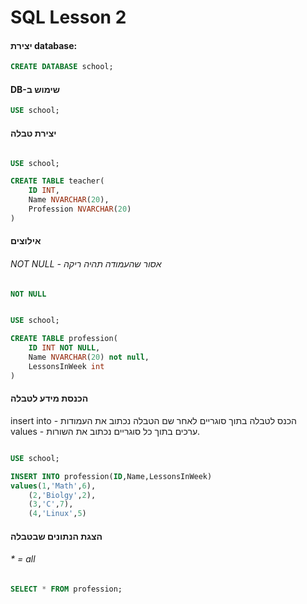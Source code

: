# SQL Lesson 2
#### יצירת database:
```sql
CREATE DATABASE school;
```
#### DB-שימוש ב 
```sql
USE school;
```
#### יצירת טבלה
```sql

USE school;

CREATE TABLE teacher(
	ID INT,
	Name NVARCHAR(20),
	Profession NVARCHAR(20)
)
```
#### אילוצים
###### NOT NULL - אסור שהעמודה תהיה ריקה
```sql
NOT NULL 
```
```sql

USE school;

CREATE TABLE profession(
	ID INT NOT NULL,
	Name NVARCHAR(20) not null,
	LessonsInWeek int
)
```
#### הכנסת מידע לטבלה
insert into - הכנס לטבלה
בתוך סוגריים לאחר שם הטבלה נכתוב את העמודות
values - ערכים
בתוך כל סוגריים נכתוב את השורות. 
```sql

USE school;

INSERT INTO profession(ID,Name,LessonsInWeek)
values(1,'Math',6),
	(2,'Biolgy',2),
	(3,'C',7),
	(4,'Linux',5)
```
#### הצגת הנתונים שבטבלה
###### * = all
```sql
SELECT * FROM profession;
```
